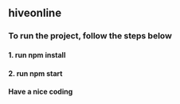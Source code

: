 ## hiveonline


### To run the project, follow the steps below

#### 1. run npm install
#### 2. run npm start


#### Have a nice coding